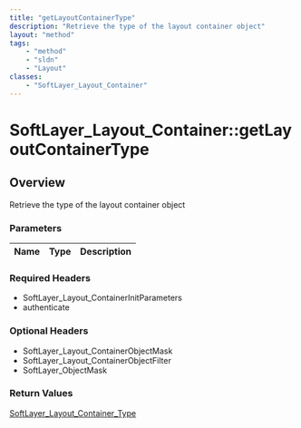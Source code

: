 ```yaml
---
title: "getLayoutContainerType"
description: "Retrieve the type of the layout container object"
layout: "method"
tags:
    - "method"
    - "sldn"
    - "Layout"
classes:
    - "SoftLayer_Layout_Container"
---
```

# SoftLayer_Layout_Container::getLayoutContainerType
## Overview 
Retrieve the type of the layout container object

### Parameters 
|Name | Type | Description |
| --- | --- | --- |


### Required Headers
* SoftLayer_Layout_ContainerInitParameters
* authenticate

### Optional Headers
* SoftLayer_Layout_ContainerObjectMask
* SoftLayer_Layout_ContainerObjectFilter
* SoftLayer_ObjectMask

### Return Values
<a href='/reference/datatypes/SoftLayer_Layout_Container_Type'>SoftLayer_Layout_Container_Type </a>

